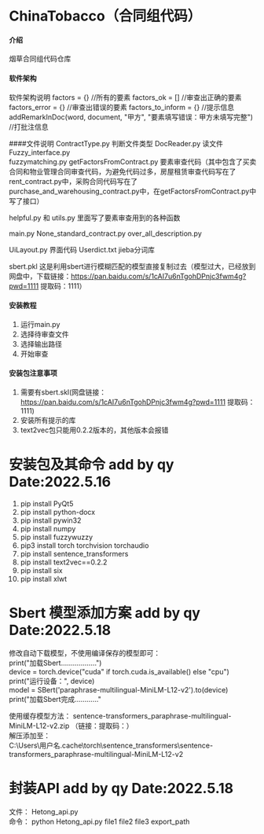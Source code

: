 # ChinaTobacco（合同组代码）

#### 介绍
烟草合同组代码仓库

#### 软件架构
软件架构说明
factors = {}                              //所有的要素
factors_ok = []                           //审查出正确的要素
factors_error = {}                         //审查出错误的要素
factors_to_inform = {}                     //提示信息
addRemarkInDoc(word, document, "甲方", "要素填写错误：甲方未填写完整")  //打批注信息

####文件说明
ContractType.py    判断文件类型
DocReader.py      读文件
Fuzzy_interface.py   
fuzzymatching.py
getFactorsFromContract.py 要素审查代码（其中包含了买卖合同和物业管理合同审查代码，为避免代码过多，房屋租赁审查代码写在了rent_contract.py中，采购合同代码写在了purchase_and_warehousing_contract.py中，在getFactorsFromContract.py中写了接口）

helpful.py 和 utils.py 里面写了要素审查用到的各种函数

main.py 
None_standard_contract.py
over_all_description.py

UiLayout.py         界面代码
Userdict.txt          jieba分词库

sbert.pkl 这是利用sbert进行模糊匹配的模型直接复制过去（模型过大，已经放到网盘中，下载链接：https://pan.baidu.com/s/1cAI7u6nTgohDPnjc3fwm4g?pwd=1111 
提取码：1111）


#### 安装教程

1.  运行main.py
2.  选择待审查文件
3.  选择输出路径
4.  开始审查

#### 安装包注意事项

1.  需要有sbert.skl(网盘链接：https://pan.baidu.com/s/1cAI7u6nTgohDPnjc3fwm4g?pwd=1111 
提取码：1111)
2.  安装所有提示的库
3.  text2vec包只能用0.2.2版本的，其他版本会报错

# 安装包及其命令 add by qy Date:2022.5.16
1. pip install PyQt5
2. pip install python-docx
3. pip install pywin32
4. pip install numpy
5. pip install fuzzywuzzy
6. pip3 install torch torchvision torchaudio
7. pip install sentence_transformers
8. pip install text2vec==0.2.2
9. pip install six
10. pip install xlwt

# Sbert 模型添加方案  add by qy Date:2022.5.18
修改自动下载模型，不使用编译保存的模型即可：  
print("加载Sbert………………")   
device = torch.device("cuda" if torch.cuda.is_available() else "cpu")   
print("运行设备：", device)   
model = SBert('paraphrase-multilingual-MiniLM-L12-v2').to(device)  
print("加载Sbert完成…………"   

使用缓存模型方法：
sentence-transformers_paraphrase-multilingual-MiniLM-L12-v2.zip  （链接：提取码：）  
解压添加至：       
C:\Users\用户名\.cache\torch\sentence_transformers\sentence-transformers_paraphrase-multilingual-MiniLM-L12-v2

# 封装API add by qy Date:2022.5.18
文件： Hetong_api.py  
命令： python Hetong_api.py file1 file2 file3 export_path 
